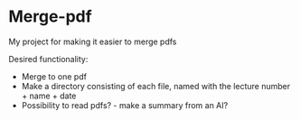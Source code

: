 # Merge-pdf
My project for making it easier to merge pdfs

Desired functionality:
- Merge to one pdf
- Make a directory consisting of each file, named with the lecture number + name + date
- Possibility to read pdfs? - make a summary from an AI?
